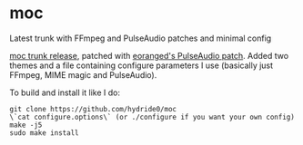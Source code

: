 # moc
Latest trunk with FFmpeg and PulseAudio patches and minimal config

[moc trunk release](svn://svn.daper.net/moc/trunk), patched with [eoranged's PulseAudio patch](http://moc.daper.net/node/831). Added two themes and a file containing configure parameters I use (basically just FFmpeg, MIME magic and PulseAudio).

To build and install it like I do:

```
git clone https://github.com/hydride0/moc
\`cat configure.options\` (or ./configure if you want your own config)
make -j5
sudo make install
```
